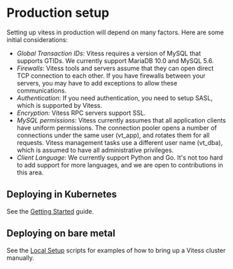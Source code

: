 # Production setup
Setting up vitess in production will depend on many factors.
Here are some initial considerations:
* *Global Transaction IDs*: Vitess requires a version of MySQL
that supports GTIDs.
We currently support MariaDB 10.0 and MySQL 5.6.
* *Firewalls*: Vitess tools and servers assume that they
can open direct TCP connection to each other. If you have
firewalls between your servers, you may have to add exceptions
to allow these communications.
* *Authentication*: If you need authentication, you
need to setup SASL, which is supported by Vitess.
* *Encryption:* Vitess RPC servers support SSL.
* *MySQL permissions*: Vitess currently assumes that all
application clients have uniform permissions.
The connection pooler opens a number of connections under
the same user (vt_app), and rotates them for all requests.
Vitess management tasks use a different user name (vt_dba),
which is assumed to have all administrative privileges.
* *Client Language*: We currently support
Python and Go.
It's not too hard to add support for more languages,
and we are open to contributions in this area.

## Deploying in Kubernetes

See the [Getting Started](http://vitess.io/getting-started/) guide.

## Deploying on bare metal

See the
[Local Setup](https://github.com/youtube/vitess/tree/master/examples/local)
scripts for examples of how to bring up a Vitess cluster manually.
